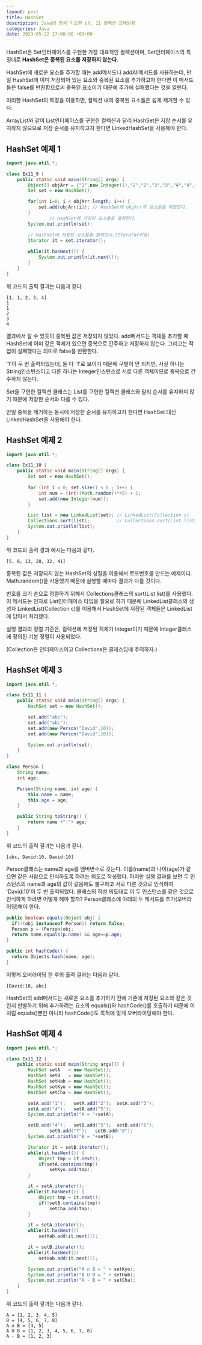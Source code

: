 ```yaml
---
layout: post
title: HashSet
description: Java의 정석 기초편 ch. 11 컬렉션 프레임웍
categories: Java
date: 2023-05-22 17:08:00 +09:00
---
```

HashSet은 Set인터페이스를 구현한 가장 대표적인 컬렉션이며, Set인터페이스의 특징대로 **HashSet은 중복된 요소를 저장하지 않는다.**

HashSet에 새로운 요소를 추가할 때는 add메서드나 addAll메서드를 사용하는데, 만일 HashSet에 이미 저장되어 있는 요소와 중복된 요소를 추가하고자 한다면 이 메서드들은 false를 반환함으로써 중복된 요소이기 때문에 추가에 실패했다는 것을 알린다.

이러한 HashSet의 특징을 이용하면, 컬렉션 내의 중복된 요소들은 쉽게 제거할 수 있다.

ArrayList와 같이 List인터페이스를 구현한 컬렉션과 달리 HashSet은 저장 순서를 유지하지 않으므로 저장 순서를 유지하고자 한다면 LinkedHashSet을 사용해야 한다.


## HashSet 예제 1

```java
import java.util.*;

class Ex11_9 {
	public static void main(String[] args) {
		Object[] objArr = {"1",new Integer(1),"2","2","3","3","4","4","4"};
		Set set = new HashSet();

		for(int i=0; i < objArr.length; i++) {
			set.add(objArr[i]);	// HashSet에 objArr의 요소들을 저장한다.
		}
                // HashSet에 저장된 요소들을 출력한다.
		System.out.println(set);	

		// HashSet에 저장된 요소들을 출력한다.(Iterator이용)
		Iterator it = set.iterator();
		
		while(it.hasNext()) {
			System.out.println(it.next());	
		}
	}
}
```

위 코드의 출력 결과는 다음과 같다.

```
[1, 1, 2, 3, 4]
1
1
2
3
4
```

결과에서 알 수 있듯이 중복된 값은 저장되지 않았다. add메서드는 객체를 추가할 때 HashSet에 이미 같은 객체가 있으면 중복으로 간주하고 저장하지 않는다. 그리고는 작업이 실패했다는 의미로 false를 반환한다.

'1'이 두 번 출력되었는데, 둘 다 '1'로 보이기 때문에 구별이 안 되지만, 사실 하나는 String인스턴스이고 다른 하나는 Integer인스턴스로 서로 다른 객체이므로 중복으로 간주하지 않는다.

Set을 구현한 컬렉션 클래스는 List를 구현한 컬렉션 클래스와 달리 순서를 유지하지 않기 때문에 저장한 순서와 다를 수 있다.

만일 중복을 제거하는 동시에 저장한 순서를 유지하고자 한다면 HashSet 대신 LinkedHashSet을 사용해야 한다.


## HashSet 예제 2

```java
import java.util.*;

class Ex11_10 {
	public static void main(String[] args) {
		Set set = new HashSet();
		
		for (int i = 0; set.size() < 6 ; i++) {
			int num = (int)(Math.random()*45) + 1;
			set.add(new Integer(num));
		}

		List list = new LinkedList(set); // LinkedList(Collection c)
		Collections.sort(list);          // Collections.sort(List list)
		System.out.println(list);
	}
}
```

위 코드의 출력 결과 예시는 다음과 같다.

```
[5, 6, 13, 28, 32, 41]
```

중복된 값은 저장되지 않는 HashSet의 성질을 이용해서 로또번호를 만드는 예제이다. Math.random()을 사용했기 때문에 실행할 때마다 결과가 다를 것이다.

번호를 크기 순으로 정렬하기 위해서 Collections클래스의 sort(List list)를 사용했다. 이 메서드는 인자로 List인터페이스 타입을 필요로 하기 때문에 LinkedList클래스의 생성자 LinkedList(Collection c)를 이용해서 HashSet에 저장된 객체들은 LinkedList에 담아서 처리했다. 

실행 결과의 정렬 기준은, 컬렉션에 저장된 객체가 Integer이기 때문에 Integer클래스에 정의된 기본 정렬이 사용되었다.

(Collection은 인터페이스이고 Collections은 클래스임에 주의하자.)


## HashSet 예제 3

```java
import java.util.*;

class Ex11_11 {
	public static void main(String[] args) {
		HashSet set = new HashSet();

		set.add("abc");
		set.add("abc");
		set.add(new Person("David",10));
		set.add(new Person("David",10));

		System.out.println(set);
	}
}

class Person {
	String name;
	int age;

	Person(String name, int age) {
		this.name = name;
		this.age = age;
	}

	public String toString() {
		return name +":"+ age;
	}
}
```

위 코드의 출력 결과는 다음과 같다.

```
[abc, David:10, David:10]
```

Person클래스는 name과 age를 멤버변수로 갖는다. 이름(name)과 나이(age)가 같으면 같은 사람으로 인식하도록 하려는 의도로 작성했다. 하지만 실행 결과를 보면 두 인스턴스의 name과 age의 값이 같음에도 불구하고 서로 다른 것으로 인식하여 'David:10'이 두 번 출력되었다. 클래스의 작성 의도대로 이 두 인스턴스를 같은 것으로 인식하게 하려면 어떻개 해야 할까? Person클래스에 아래의 두 메서드를 추가(오버라이딩)해야 한다. 

```java
public boolean equals(Object obj) {
  if(!(obj instanceof Person)) return false;
  Person p = (Person)obj;
  return name.equals(p.name) && age==p.age;
}

public int hashCode() {
  return Objects.hash(name, age);
}
```

이렇게 오버라이딩 한 후의 출력 결과는 다음과 같다.

```
[David:10, abc]
```

HashSet의 add메서드는 새로운 요소를 추가하기 전에 기존에 저장된 요소와 같은 것인지 판별하기 위해 추가하려는 요소의 equals()와 hashCode()를 호출하기 때문에 이처럼 equals()뿐만 아니라 hashCode()도 목적에 맞게 오버라이딩해야 한다. 


## HashSet 예제 4

```java
import java.util.*;

class Ex11_12 {
	public static void main(String args[]) {
		HashSet setA   = new HashSet();
		HashSet setB   = new HashSet();
		HashSet setHab = new HashSet();
		HashSet setKyo = new HashSet();
		HashSet setCha = new HashSet();

		setA.add("1");	 setA.add("2");  setA.add("3");
		setA.add("4");   setA.add("5");
		System.out.println("A = "+setA);

		setB.add("4");	 setB.add("5");  setB.add("6");		
                setB.add("7");   setB.add("8");
		System.out.println("B = "+setB);

		Iterator it = setB.iterator();
		while(it.hasNext()) {
			Object tmp = it.next();
			if(setA.contains(tmp))
				setKyo.add(tmp);
		}

		it = setA.iterator();
		while(it.hasNext()) {
			Object tmp = it.next();
			if(!setB.contains(tmp))
				setCha.add(tmp);
		}

		it = setA.iterator();
		while(it.hasNext())
			setHab.add(it.next());

		it = setB.iterator();
		while(it.hasNext())
			setHab.add(it.next());

		System.out.println("A ∩ B = " + setKyo);
		System.out.println("A U B = " + setHab);
		System.out.println("A - B = " + setCha); 
	}
}
```

위 코드의 출력 결과는 다음과 같다.

```
A = [1, 2, 3, 4, 5]
B = [4, 5, 6, 7, 8]
A ∩ B = [4, 5]
A U B = [1, 2, 3, 4, 5, 6, 7, 8]
A - B = [1, 2, 3]
```
